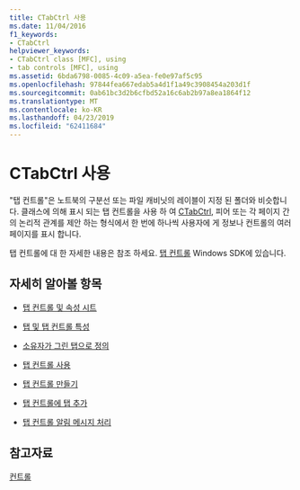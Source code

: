 ```yaml
---
title: CTabCtrl 사용
ms.date: 11/04/2016
f1_keywords:
- CTabCtrl
helpviewer_keywords:
- CTabCtrl class [MFC], using
- tab controls [MFC], using
ms.assetid: 6bda6798-0085-4c09-a5ea-fe0e97af5c95
ms.openlocfilehash: 97844fea667edab5a4d1f1a49c3908454a203d1f
ms.sourcegitcommit: 0ab61bc3d2b6cfbd52a16c6ab2b97a8ea1864f12
ms.translationtype: MT
ms.contentlocale: ko-KR
ms.lasthandoff: 04/23/2019
ms.locfileid: "62411684"
---
```

# <a name="using-ctabctrl"></a>CTabCtrl 사용

"탭 컨트롤"은 노트북의 구분선 또는 파일 캐비닛의 레이블이 지정 된 폴더와 비슷합니다. 클래스에 의해 표시 되는 탭 컨트롤을 사용 하 여 [CTabCtrl](../mfc/reference/ctabctrl-class.md), 피어 또는 각 페이지 간의 논리적 관계를 제안 하는 형식에서 한 번에 하나씩 사용자에 게 정보나 컨트롤의 여러 페이지를 표시 합니다.

탭 컨트롤에 대 한 자세한 내용은 참조 하세요. [탭 컨트롤](/windows/desktop/Controls/tab-controls) Windows SDK에 있습니다.

## <a name="what-do-you-want-to-know-more-about"></a>자세히 알아볼 항목

- [탭 컨트롤 및 속성 시트](../mfc/tab-controls-and-property-sheets.md)

- [탭 및 탭 컨트롤 특성](../mfc/tabs-and-tab-control-attributes.md)

- [소유자가 그린 탭으로 정의](../mfc/making-owner-drawn-tabs.md)

- [탭 컨트롤 사용](../mfc/working-with-a-tab-control.md)

- [탭 컨트롤 만들기](../mfc/creating-the-tab-control.md)

- [탭 컨트롤에 탭 추가](../mfc/adding-tabs-to-a-tab-control.md)

- [탭 컨트롤 알림 메시지 처리](../mfc/processing-tab-control-notification-messages.md)

## <a name="see-also"></a>참고자료

[컨트롤](../mfc/controls-mfc.md)
